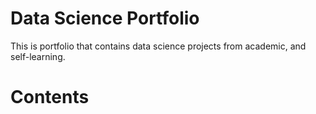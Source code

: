 # Data Science Portfolio
This is portfolio that contains data science projects from academic, and self-learning.

# Contents


